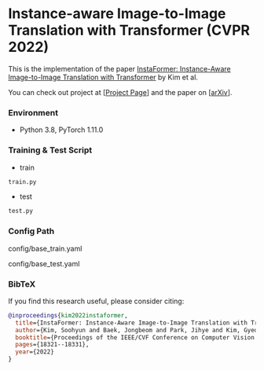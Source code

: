 # Instance-aware Image-to-Image Translation with Transformer (CVPR 2022)
This is the implementation of the paper <a href="https://arxiv.org/abs/2203.16248">InstaFormer: Instance-Aware Image-to-Image Translation with Transformer</a> by Kim et al.

You can check out project at [[Project Page](https://KU-CVLAB.github.io/InstaFormer/)] and the paper on [[arXiv](https://arxiv.org/abs/2203.16248)].

### Environment
* Python 3.8, PyTorch 1.11.0

### Training & Test Script

- train

```python
train.py
```

- test

```python
test.py
```




### Config Path


config/base_train.yaml

config/base_test.yaml



### BibTeX
If you find this research useful, please consider citing:
````BibTeX
@inproceedings{kim2022instaformer,
  title={InstaFormer: Instance-Aware Image-to-Image Translation with Transformer},
  author={Kim, Soohyun and Baek, Jongbeom and Park, Jihye and Kim, Gyeongnyeon and Kim, Seungryong},
  booktitle={Proceedings of the IEEE/CVF Conference on Computer Vision and Pattern Recognition},
  pages={18321--18331},
  year={2022}
}




